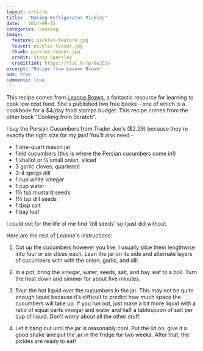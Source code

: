 ```yaml
---
layout: article
title:  "Making Refrigerator Pickles"
date:   2014-09-15
categories: cooking
image:
  feature: pickles-feature.jpg
  teaser: pickles-teaser.jpg
  thumb: pickles-teaser.jpg
  credit: Stacy Spensley
  creditlink: https://flic.kr/p/8eJD2v
excerpt: "Recipe from Leanne Brown"
ads: true
comments: true
---
```


This recipe comes from [Leanne Brown](http://www.leannebrown.com/), a fantastic resource for learning to cook low cost food. She's published two free books - one of which is a cookbook for a $4/day food stamps budget. This recipe comes from the other book "Cooking from Scratch".

I buy the Persian Cucumbers from Trader Joe's ($2.29) because they're exactly the right size for my jars! You'll also need -

* 1 one-quart mason jar
* field cucumbers (this is where the Persian cucumbers come in!)
* 1 shallot or ½ small onion, sliced 
* 3 garlic cloves, quartered
* 3-4 sprigs dill 
* 1 cup white vinegar 
* 1 cup water 
* 1½ tsp mustard seeds 
* 1½ tsp dill seeds 
* 1 tbsp salt 
* 1 bay leaf

I could not for the life of me find 'dill seeds' so I just did without. 

Here are the rest of Leanne's instructions:

1. Cut up the cucumbers however you like. I usually slice them lengthwise into four or six slices each. Lean the jar on its side and alternate layers of cucumbers with with the onion, garlic, and dill.

2. In a pot, bring the vinegar, water, seeds, salt, and bay leaf to a boil. Turn the heat down and simmer for about five minutes. 

3. Pour the hot liquid over the cucumbers in the jar. This may not be quite enough liquid because it’s difficult to predict how much space the cucumbers will take up. If you run out, just make a bit more liquid with a ratio of equal parts vinegar and water and half a tablespoon of salt per cup of liquid. Don’t worry about all the other stuff. 

4. Let it hang out until the jar is reasonably cool. Put the lid on, give it a good shake and put the jar in the fridge for two weeks. After that, the pickles are ready to eat!





